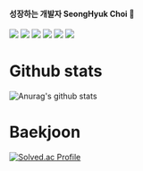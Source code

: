 
<!--
**KR-AirDrop/KR-Airdrop** is a ✨ _special_ ✨ repository because its `README.md` (this file) appears on your GitHub profile.

Here are some ideas to get you started:

- 🔭 I’m currently working on ...
- 🌱 I’m currently learning ...
- 👯 I’m looking to collaborate on ...
- 🤔 I’m looking for help with ...
- 💬 Ask me about ...
- 📫 How to reach me: ...
- 😄 Pronouns: ...
- ⚡ Fun fact: ...
-->
#### 성장하는 개발자 SeongHyuk Choi 👋

<img src="https://img.shields.io/badge/HTML-lightgrey?style=flat&logo=HTML5&logoColor=white"/> <!-- HTML -->
<img src="https://img.shields.io/badge/CSS-blue?style=plastic&logo=CSS3&logoColor=white"/>
<img src="https://img.shields.io/badge/HTML-lightgrey?style=flat-square&logo=HTML5&logoColor=white"/>
<img src="https://img.shields.io/badge/HTML-lightgrey?style=flat-square&logo=HTML5&logoColor=white"/>
<img src="https://img.shields.io/badge/HTML-lightgrey?style=flat-square&logo=HTML5&logoColor=white"/>
<img src="https://img.shields.io/badge/HTML-lightgrey?style=flat-square&logo=HTML5&logoColor=white"/>



# Github stats
![Anurag's github stats](https://github-readme-stats.vercel.app/api?username=KR-Airdrop&theme=github_dark&show_icons=true)
	

# Baekjoon
[![Solved.ac Profile](http://mazassumnida.wtf/api/generate_badge?boj=choish4682)](https://solved.ac/choish4682)
